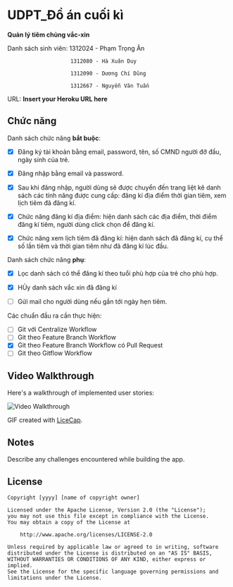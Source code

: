 # UDPT_Đồ án cuối kì

**Quản lý tiêm chủng vắc-xin** 

Danh sách sinh viên:    1312024 - Phạm Trọng Ân
                        
                        1312080 - Hà Xuân Duy
                        
                        1312090 - Dương Chí Dũng 
                        
                        1312667 - Nguyễn Văn Tuấn

URL: **Insert your Heroku URL here**

## Chức năng

Danh sách chức năng **bắt buộc**:

* [x] Đăng ký tài khoản bằng email, password, tên, số CMND người đỡ đầu, ngày sinh của trẻ.
* [x] Đăng nhập bằng email và password.
* [x] Sau khi đăng nhập, người dùng sẽ được chuyển đến trang liệt kê danh sách các tính năng được cung cấp: đăng kí địa điểm thời gian tiêm, xem lịch tiêm đã đăng kí.
* [x] Chức năng đăng kí địa điểm: hiện danh sách các địa điểm, thời điểm đăng kí tiêm, người dùng click chọn để đăng kí.
* [x] Chức năng xem lịch tiêm đã đăng kí: hiện danh sách đã đăng kí, cụ thể số lần tiêm và thời gian tiêm như đã đăng kí lúc đầu.


Danh sách chức năng **phụ**:
* [x] Lọc danh sách có thể đăng kí theo tuổi phù hợp của trẻ cho phù hợp.
* [x] HỦy danh sách vắc xin đã đăng kí
* [ ] Gửi mail cho người dùng nếu gần tới ngày hẹn tiêm.


Các chuẩn đầu ra cần thực hiện:
* [ ] Git với Centralize Workflow
* [ ] Git theo Feature Branch Workflow
* [x] Git theo Feature Branch Workflow có Pull Request
* [ ] Git theo Gitflow Workflow
## Video Walkthrough

Here's a walkthrough of implemented user stories:

![Video Walkthrough](https://github.com/haduyw32/UDPT_DoAn/blob/master/demo.gif)

GIF created with [LiceCap](http://www.cockos.com/licecap/).

## Notes

Describe any challenges encountered while building the app.

## License

    Copyright [yyyy] [name of copyright owner]

    Licensed under the Apache License, Version 2.0 (the "License");
    you may not use this file except in compliance with the License.
    You may obtain a copy of the License at

        http://www.apache.org/licenses/LICENSE-2.0

    Unless required by applicable law or agreed to in writing, software
    distributed under the License is distributed on an "AS IS" BASIS,
    WITHOUT WARRANTIES OR CONDITIONS OF ANY KIND, either express or implied.
    See the License for the specific language governing permissions and
    limitations under the License.

